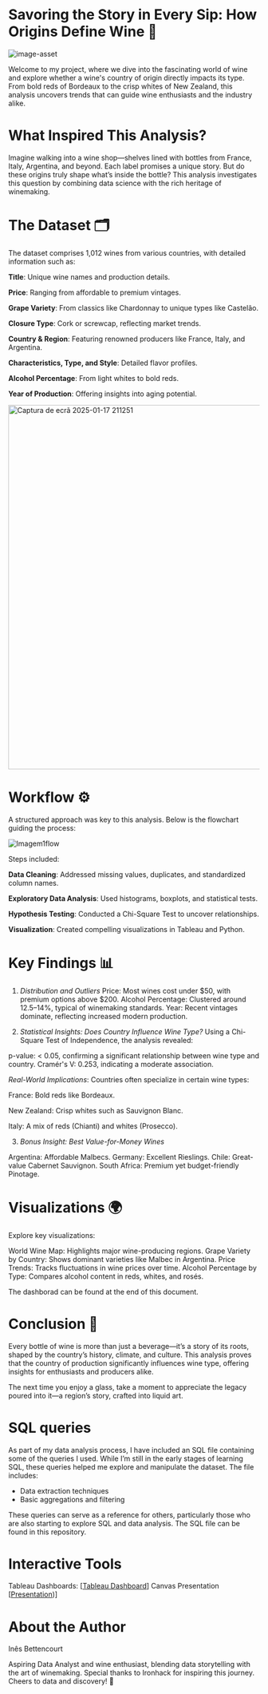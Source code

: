 # Savoring the Story in Every Sip: How Origins Define Wine 🍷

![image-asset](https://github.com/user-attachments/assets/a6df6e2f-8267-44de-90cb-8358c64dd032)

Welcome to my project, where we dive into the fascinating world of wine and explore whether a wine's country of origin directly impacts its type. From bold reds of Bordeaux to the crisp whites of New Zealand, this analysis uncovers trends that can guide wine enthusiasts and the industry alike.

# What Inspired This Analysis?
Imagine walking into a wine shop—shelves lined with bottles from France, Italy, Argentina, and beyond. Each label promises a unique story. But do these origins truly shape what’s inside the bottle?
This analysis investigates this question by combining data science with the rich heritage of winemaking.

# The Dataset 🗂️
The dataset comprises 1,012 wines from various countries, with detailed information such as:

**Title**: Unique wine names and production details.

**Price**: Ranging from affordable to premium vintages.

**Grape Variety**: From classics like Chardonnay to unique types like Castelão.

**Closure Type**: Cork or screwcap, reflecting market trends.

**Country & Region**: Featuring renowned producers like France, Italy, and Argentina.

**Characteristics, Type, and Style**: Detailed flavor profiles.

**Alcohol Percentage**: From light whites to bold reds.

**Year of Production**: Offering insights into aging potential.

<img width="730" alt="Captura de ecrã 2025-01-17 211251" src="https://github.com/user-attachments/assets/83092103-5cc3-4e44-b9e5-be713abb7a28" />


# Workflow ⚙️
A structured approach was key to this analysis. Below is the flowchart guiding the process:

![Imagem1flow](https://github.com/user-attachments/assets/2cc96d9c-3a9b-4fc8-8c02-27210ef55695)

Steps included:

**Data Cleaning**: Addressed missing values, duplicates, and standardized column names.

**Exploratory Data Analysis**: Used histograms, boxplots, and statistical tests.

**Hypothesis Testing**: Conducted a Chi-Square Test to uncover relationships.

**Visualization**: Created compelling visualizations in Tableau and Python.

# Key Findings 📊

1. *Distribution and Outliers*
Price: Most wines cost under $50, with premium options above $200.
Alcohol Percentage: Clustered around 12.5–14%, typical of winemaking standards.
Year: Recent vintages dominate, reflecting increased modern production.


3. *Statistical Insights: Does Country Influence Wine Type?*
Using a Chi-Square Test of Independence, the analysis revealed:

p-value: < 0.05, confirming a significant relationship between wine type and country.
Cramér's V: 0.253, indicating a moderate association.


*Real-World Implications*:
Countries often specialize in certain wine types:

France: Bold reds like Bordeaux.

New Zealand: Crisp whites such as Sauvignon Blanc.

Italy: A mix of reds (Chianti) and whites (Prosecco).


3. *Bonus Insight: Best Value-for-Money Wines*
   
Argentina: Affordable Malbecs.
Germany: Excellent Rieslings.
Chile: Great-value Cabernet Sauvignon.
South Africa: Premium yet budget-friendly Pinotage.

# Visualizations 🌍
Explore key visualizations:

World Wine Map: Highlights major wine-producing regions.
Grape Variety by Country: Shows dominant varieties like Malbec in Argentina.
Price Trends: Tracks fluctuations in wine prices over time.
Alcohol Percentage by Type: Compares alcohol content in reds, whites, and rosés.

The dashborad can be found at the end of this document.

# Conclusion 🍇
Every bottle of wine is more than just a beverage—it’s a story of its roots, shaped by the country’s history, climate, and culture. This analysis proves that the country of production significantly influences wine type, offering insights for enthusiasts and producers alike.

The next time you enjoy a glass, take a moment to appreciate the legacy poured into it—a region’s story, crafted into liquid art.

# SQL queries
As part of my data analysis process, I have included an SQL file containing some of the queries I used. While I’m still in the early stages of learning SQL, these queries helped me explore and manipulate the dataset. The file includes:
- Data extraction techniques
- Basic aggregations and filtering

These queries can serve as a reference for others, particularly those who are also starting to explore SQL and data analysis. 
The SQL file can be found in this repository.

# Interactive Tools
Tableau Dashboards: [[Tableau Dashboard](https://public.tableau.com/app/profile/in.s.bettencourt/viz/WorlwineWineAnalysis/Dashboard1?publish=yes)]
Canvas Presentation [[Presentation](https://www.canva.com/design/DAGb1fr85Yk/7DvWZmBNBmlibF8GqfCzuw/edit))]

# About the Author

Inês Bettencourt

Aspiring Data Analyst and wine enthusiast, blending data storytelling with the art of winemaking.
Special thanks to Ironhack for inspiring this journey. Cheers to data and discovery! 🍷

